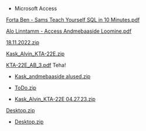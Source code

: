 - Microsoft Access  

[Forta Ben - Sams Teach Yourself SQL in 10 Minutes.pdf](https://github.com/AlvinKask/Andmebaaside-alused/files/10038800/Forta.Ben.-.Sams.Teach.Yourself.SQL.in.10.Minutes.pdf)  

[Alo Linntamm - Access Andmebaaside Loomine.pdf](https://github.com/AlvinKask/Andmebaaside-alused/files/10038834/Alo.Linntamm.-.Access.Andmebaaside.Loomine.pdf)  


[18.11.2022.zip](https://github.com/AlvinKask/Andmebaaside-alused/files/10039956/18.11.2022.zip)

[Kask_Alvin_KTA-22E.zip](https://github.com/AlvinKask/Andmebaaside-alused/files/11221090/Kask_Alvin_KTA-22E.zip)

[KTA-22E_AB_3.pdf](https://github.com/AlvinKask/Andmebaaside-alused/files/11221138/KTA-22E_AB_3.pdf)
Teha!

- [Kask_andmebaaside alused.zip](https://github.com/AlvinKask/Andmebaaside-alused/files/11280561/Kask_andmebaaside.alused.zip)

- [ToDo.zip](https://github.com/AlvinKask/Andmebaaside-alused/files/11289462/ToDo.zip)

- [Kask_Alvin_KTA-22E 04.27.23.zip](https://github.com/AlvinKask/Andmebaaside-alused/files/11342284/Kask_Alvin_KTA-22E.04.27.23.zip)

[Desktop.zip](https://github.com/AlvinKask/Andmebaaside-alused/files/11364914/Desktop.zip)

- [Desktop.zip](https://github.com/AlvinKask/Andmebaaside-alused/files/11395107/Desktop.zip)
